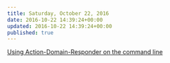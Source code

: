 ```yaml
---
title: Saturday, October 22, 2016
date: 2016-10-22 14:39:24+00:00
updated: 2016-10-22 14:39:24+00:00
published: true
---
```


[Using Action-Domain-Responder on the command line](/using-action-domain-responder-on-the-command-line/)


